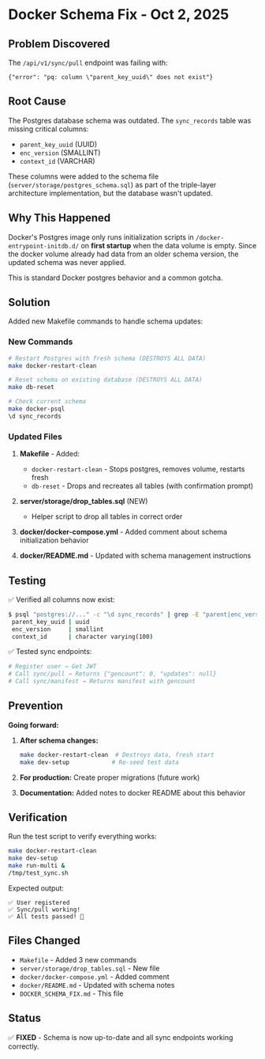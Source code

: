 # Docker Schema Fix - Oct 2, 2025

## Problem Discovered

The `/api/v1/sync/pull` endpoint was failing with:
```
{"error": "pq: column \"parent_key_uuid\" does not exist"}
```

## Root Cause

The Postgres database schema was outdated. The `sync_records` table was missing critical columns:
- `parent_key_uuid` (UUID)
- `enc_version` (SMALLINT)
- `context_id` (VARCHAR)

These columns were added to the schema file (`server/storage/postgres_schema.sql`) as part of the triple-layer architecture implementation, but the database wasn't updated.

## Why This Happened

Docker's Postgres image only runs initialization scripts in `/docker-entrypoint-initdb.d/` on **first startup** when the data volume is empty. Since the docker volume already had data from an older schema version, the updated schema was never applied.

This is standard Docker postgres behavior and a common gotcha.

## Solution

Added new Makefile commands to handle schema updates:

### New Commands

```bash
# Restart Postgres with fresh schema (DESTROYS ALL DATA)
make docker-restart-clean

# Reset schema on existing database (DESTROYS ALL DATA)
make db-reset

# Check current schema
make docker-psql
\d sync_records
```

### Updated Files

1. **Makefile** - Added:
   - `docker-restart-clean` - Stops postgres, removes volume, restarts fresh
   - `db-reset` - Drops and recreates all tables (with confirmation prompt)

2. **server/storage/drop_tables.sql** (NEW)
   - Helper script to drop all tables in correct order

3. **docker/docker-compose.yml** - Added comment about schema initialization behavior

4. **docker/README.md** - Updated with schema management instructions

## Testing

✅ Verified all columns now exist:
```bash
$ psql "postgres://..." -c "\d sync_records" | grep -E "parent|enc_version|context"
 parent_key_uuid | uuid
 enc_version     | smallint
 context_id      | character varying(100)
```

✅ Tested sync endpoints:
```bash
# Register user → Get JWT
# Call sync/pull → Returns {"gencount": 0, "updates": null}
# Call sync/manifest → Returns manifest with gencount
```

## Prevention

**Going forward:**

1. **After schema changes:**
   ```bash
   make docker-restart-clean  # Destroys data, fresh start
   make dev-setup            # Re-seed test data
   ```

2. **For production:** Create proper migrations (future work)

3. **Documentation:** Added notes to docker README about this behavior

## Verification

Run the test script to verify everything works:
```bash
make docker-restart-clean
make dev-setup
make run-multi &
/tmp/test_sync.sh
```

Expected output:
```
✅ User registered
✅ Sync/pull working!
✅ All tests passed! 🎉
```

## Files Changed

- `Makefile` - Added 3 new commands
- `server/storage/drop_tables.sql` - New file
- `docker/docker-compose.yml` - Added comment
- `docker/README.md` - Updated with schema notes
- `DOCKER_SCHEMA_FIX.md` - This file

## Status

✅ **FIXED** - Schema is now up-to-date and all sync endpoints working correctly.
